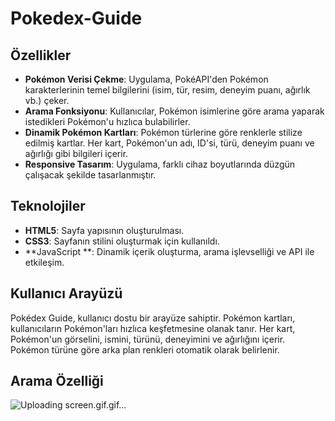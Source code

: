 # Pokedex-Guide
## Özellikler

- **Pokémon Verisi Çekme**: Uygulama, PokéAPI'den Pokémon karakterlerinin temel bilgilerini (isim, tür, resim, deneyim puanı, ağırlık vb.) çeker.
- **Arama Fonksiyonu**: Kullanıcılar, Pokémon isimlerine göre arama yaparak istedikleri Pokémon'u hızlıca bulabilirler.
- **Dinamik Pokémon Kartları**: Pokémon türlerine göre renklerle stilize edilmiş kartlar. Her kart, Pokémon'un adı, ID'si, türü, deneyim puanı ve ağırlığı gibi bilgileri içerir.
- **Responsive Tasarım**: Uygulama, farklı cihaz boyutlarında düzgün çalışacak şekilde tasarlanmıştır.

## Teknolojiler

- **HTML5**: Sayfa yapısının oluşturulması.
- **CSS3**: Sayfanın stilini oluşturmak için kullanıldı.
- **JavaScript **: Dinamik içerik oluşturma, arama işlevselliği ve API ile etkileşim.


## Kullanıcı Arayüzü

Pokédex Guide, kullanıcı dostu bir arayüze sahiptir. Pokémon kartları, kullanıcıların Pokémon'ları hızlıca keşfetmesine olanak tanır. Her kart, Pokémon'un görselini, ismini, türünü, deneyimini ve ağırlığını içerir. Pokémon türüne göre arka plan renkleri otomatik olarak belirlenir.

## Arama Özelliği

![Uploading screen.gif.gif…]()

